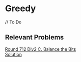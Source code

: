 # Greedy
// To Do 

## Relevant Problems
[Round 712 Div2 C. Balance the Bits](https://codeforces.com/contest/1504/problem/C)    
[Solution]()